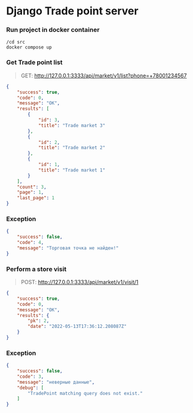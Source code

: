 # Django Trade point server

### Run project in docker container

```
/cd src
docker compose up
```

### Get Trade point list

> GET: http://127.0.0.1:3333/api/market/v1/list?phone=+78001234567

```json
{
    "success": true,
    "code": 0,
    "message": "OK",
    "results": [
        {
            "id": 3,
            "title": "Trade market 3"
        },
        {
            "id": 2,
            "title": "Trade market 2"
        },
        {
            "id": 1,
            "title": "Trade market 1"
        }
    ],
    "count": 3,
    "page": 1,
    "last_page": 1
}
```

### Exception

```json
{
    "success": false,
    "code": 4,
    "message": "Торговая точка не найден!"
}
```

### Perform a store visit


> POST: http://127.0.0.1:3333/api/market/v1/visit/1

```json
{
    "success": true,
    "code": 0,
    "message": "ОК",
    "results": {
        "pk": 2,
        "date": "2022-05-13T17:36:12.208087Z"
    }
}
```

### Exception

```json
{
    "success": false,
    "code": 3,
    "message": "неверные данные",
    "debug": [
        "TradePoint matching query does not exist."
    ]
}
```

